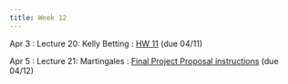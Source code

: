 ```yaml
---
title: Week 12
---
```


Apr 3
: Lecture 20: Kelly Betting
    : <!-- [Slides](https://docs.google.com/presentation/d/1e4PvC9oLF_2GEjhQ1YWQALGcQ8KmkMlN_no8HV_NofU/edit?usp=sharing) / -->
    [HW 11](/assets/hw11.pdf) (due 04/11)  

Apr 5
: Lecture 21: Martingales
    : [Final Project Proposal instructions](/assets/Proposal.pdf) (due 04/12)

<!-- Apr 7 -->
<!-- : Discussion 11 -->
<!--     :  [Discussion Worksheet](https://docs.google.com/document/d/1yf-0-J1t_qCyCKZshoxBupWiVyhMmq2NEV0tnCsROQc/edit?usp=sharing) -->
